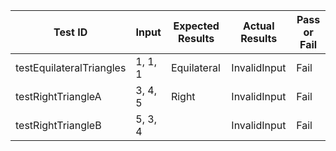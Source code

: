 |Test ID                  | Input              |  Expected Results        |  Actual Results        | Pass or Fail  |
|-------------------------|--------------------|--------------------------|------------------------|---------------|
|testEquilateralTriangles |1, 1, 1             | Equilateral              | InvalidInput           | Fail          |
|testRightTriangleA       |3, 4, 5             | Right                    | InvalidInput           | Fail          |
|testRightTriangleB       |5, 3, 4             |                          | InvalidInput           | Fail          |

